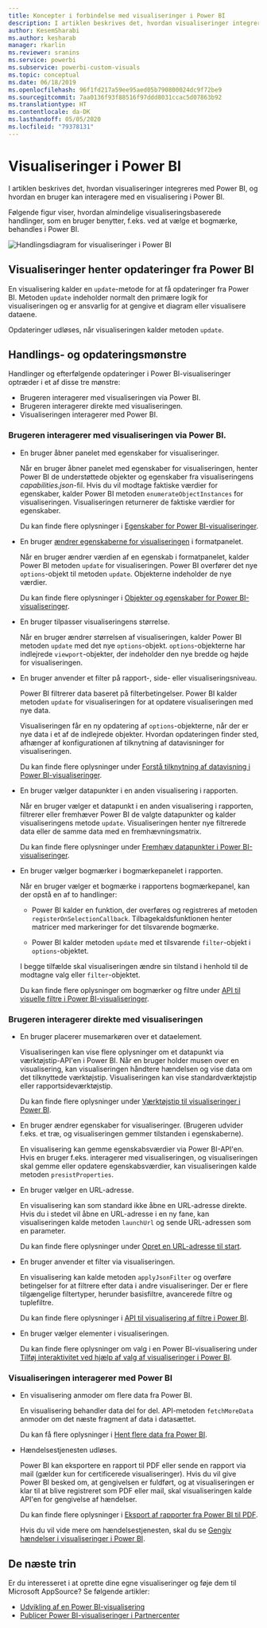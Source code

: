 ```yaml
---
title: Koncepter i forbindelse med visualiseringer i Power BI
description: I artiklen beskrives det, hvordan visualiseringer integreres med Power BI, og hvordan en bruger kan interagere med en visualisering i Power BI.
author: KesemSharabi
ms.author: kesharab
manager: rkarlin
ms.reviewer: sranins
ms.service: powerbi
ms.subservice: powerbi-custom-visuals
ms.topic: conceptual
ms.date: 06/18/2019
ms.openlocfilehash: 96f1fd217a59ee95aed05b790800024dc9f72be9
ms.sourcegitcommit: 7aa0136f93f88516f97ddd8031ccac5d07863b92
ms.translationtype: HT
ms.contentlocale: da-DK
ms.lasthandoff: 05/05/2020
ms.locfileid: "79378131"
---
```

# <a name="visuals-in-power-bi"></a>Visualiseringer i Power BI

I artiklen beskrives det, hvordan visualiseringer integreres med Power BI, og hvordan en bruger kan interagere med en visualisering i Power BI. 

Følgende figur viser, hvordan almindelige visualiseringsbaserede handlinger, som en bruger benytter, f.eks. ved at vælge et bogmærke, behandles i Power BI.

![Handlingsdiagram for visualiseringer i Power BI](media/power-bi-visuals-concept/visual-concept.svg)

## <a name="visuals-get-updates-from-power-bi"></a>Visualiseringer henter opdateringer fra Power BI

En visualisering kalder en `update`-metode for at få opdateringer fra Power BI. Metoden `update` indeholder normalt den primære logik for visualiseringen og er ansvarlig for at gengive et diagram eller visualisere dataene.

Opdateringer udløses, når visualiseringen kalder metoden `update`.

## <a name="action-and-update-patterns"></a>Handlings- og opdateringsmønstre

Handlinger og efterfølgende opdateringer i Power BI-visualiseringer optræder i et af disse tre mønstre:

* Brugeren interagerer med visualiseringen via Power BI.
* Brugeren interagerer direkte med visualiseringen.
* Visualiseringen interagerer med Power BI.

### <a name="user-interacts-with-a-visual-through-power-bi"></a>Brugeren interagerer med visualiseringen via Power BI.

* En bruger åbner panelet med egenskaber for visualiseringer.

    Når en bruger åbner panelet med egenskaber for visualiseringen, henter Power BI de understøttede objekter og egenskaber fra visualiseringens *capabilities.json*-fil. Hvis du vil modtage faktiske værdier for egenskaber, kalder Power BI metoden `enumerateObjectInstances` for visualiseringen. Visualiseringen returnerer de faktiske værdier for egenskaber.

    Du kan finde flere oplysninger i [Egenskaber for Power BI-visualiseringer](capabilities.md).

* En bruger [ændrer egenskaberne for visualiseringen](../../visuals/power-bi-visualization-customize-title-background-and-legend.md) i formatpanelet.

    Når en bruger ændrer værdien af en egenskab i formatpanelet, kalder Power BI metoden `update` for visualiseringen. Power BI overfører det nye `options`-objekt til metoden `update`. Objekterne indeholder de nye værdier.

    Du kan finde flere oplysninger i [Objekter og egenskaber for Power BI-visualiseringer](objects-properties.md).

* En bruger tilpasser visualiseringens størrelse.

    Når en bruger ændrer størrelsen af visualiseringen, kalder Power BI metoden `update` med det nye `options`-objekt. `options`-objekterne har indlejrede `viewport`-objekter, der indeholder den nye bredde og højde for visualiseringen.

* En bruger anvender et filter på rapport-, side- eller visualiseringsniveau.

    Power BI filtrerer data baseret på filterbetingelser. Power BI kalder metoden `update` for visualiseringen for at opdatere visualiseringen med nye data.

    Visualiseringen får en ny opdatering af `options`-objekterne, når der er nye data i et af de indlejrede objekter. Hvordan opdateringen finder sted, afhænger af konfigurationen af tilknytning af datavisninger for visualiseringen.

    Du kan finde flere oplysninger under [Forstå tilknytning af datavisning i Power BI-visualiseringer](dataview-mappings.md).

* En bruger vælger datapunkter i en anden visualisering i rapporten.

    Når en bruger vælger et datapunkt i en anden visualisering i rapporten, filtrerer eller fremhæver Power BI de valgte datapunkter og kalder visualiseringens metode `update`. Visualiseringen henter nye filtrerede data eller de samme data med en fremhævningsmatrix.

    Du kan finde flere oplysninger under [Fremhæv datapunkter i Power BI-visualiseringer](highlight.md).

* En bruger vælger bogmærker i bogmærkepanelet i rapporten.

    Når en bruger vælger et bogmærke i rapportens bogmærkepanel, kan der opstå en af to handlinger:

    * Power BI kalder en funktion, der overføres og registreres af metoden `registerOnSelectionCallback`. Tilbagekaldsfunktionen henter matricer med markeringer for det tilsvarende bogmærke.

    * Power BI kalder metoden `update` med et tilsvarende `filter`-objekt i `options`-objektet.

    I begge tilfælde skal visualiseringen ændre sin tilstand i henhold til de modtagne valg eller `filter`-objektet.

    Du kan finde flere oplysninger om bogmærker og filtre under [API til visuelle filtre i Power BI-visualiseringer](filter-api.md).

### <a name="user-interacts-with-the-visual-directly"></a>Brugeren interagerer direkte med visualiseringen

* En bruger placerer musemarkøren over et dataelement.

    Visualiseringen kan vise flere oplysninger om et datapunkt via værktøjstip-API'en i Power BI. Når en bruger holder musen over en visualisering, kan visualiseringen håndtere hændelsen og vise data om det tilknyttede værktøjstip. Visualiseringen kan vise standardværktøjstip eller rapportsideværktøjstip.

    Du kan finde flere oplysninger under [Værktøjstip til visualiseringer i Power BI](add-tooltips.md).

* En bruger ændrer egenskaber for visualiseringer. (Brugeren udvider f.eks. et træ, og visualiseringen gemmer tilstanden i egenskaberne).

    En visualisering kan gemme egenskabsværdier via Power BI-API'en. Hvis en bruger f.eks. interagerer med visualiseringen, og visualiseringen skal gemme eller opdatere egenskabsværdier, kan visualiseringen kalde metoden `presistProperties`.

* En bruger vælger en URL-adresse.

    En visualisering kan som standard ikke åbne en URL-adresse direkte. Hvis du i stedet vil åbne en URL-adresse i en ny fane, kan visualiseringen kalde metoden `launchUrl` og sende URL-adressen som en parameter.

    Du kan finde flere oplysninger under [Opret en URL-adresse til start](launch-url.md).

* En bruger anvender et filter via visualiseringen.

    En visualisering kan kalde metoden `applyJsonFilter` og overføre betingelser for at filtrere efter data i andre visualiseringer. Der er flere tilgængelige filtertyper, herunder basisfiltre, avancerede filtre og tuplefiltre.

    Du kan finde flere oplysninger i [API til visualisering af filtre i Power BI](filter-api.md).

* En bruger vælger elementer i visualiseringen.

    Du kan finde flere oplysninger om valg i en Power BI-visualisering under [Tilføj interaktivitet ved hjælp af valg af visualiseringer i Power BI](selection-api.md).

### <a name="visual-interacts-with-power-bi"></a>Visualiseringen interagerer med Power BI

* En visualisering anmoder om flere data fra Power BI.

    En visualisering behandler data del for del. API-metoden `fetchMoreData` anmoder om det næste fragment af data i datasættet.

    Du kan få flere oplysninger i [Hent flere data fra Power BI](fetch-more-data.md).

* Hændelsestjenesten udløses.

    Power BI kan eksportere en rapport til PDF eller sende en rapport via mail (gælder kun for certificerede visualiseringer). Hvis du vil give Power BI besked om, at gengivelsen er fuldført, og at visualiseringen er klar til at blive registreret som PDF eller mail, skal visualiseringen kalde API'en for gengivelse af hændelser.

    Du kan finde flere oplysninger i [Eksport af rapporter fra Power BI til PDF](../../consumer/end-user-pdf.md).

    Hvis du vil vide mere om hændelsestjenesten, skal du se [Gengiv hændelser i visualiseringer i Power BI](event-service.md).

## <a name="next-steps"></a>De næste trin

Er du interesseret i at oprette dine egne visualiseringer og føje dem til Microsoft AppSource? Se følgende artikler:

* [Udvikling af en Power BI-visualisering](./custom-visual-develop-tutorial.md)
* [Publicer Power BI-visualiseringer i Partnercenter](office-store.md)
